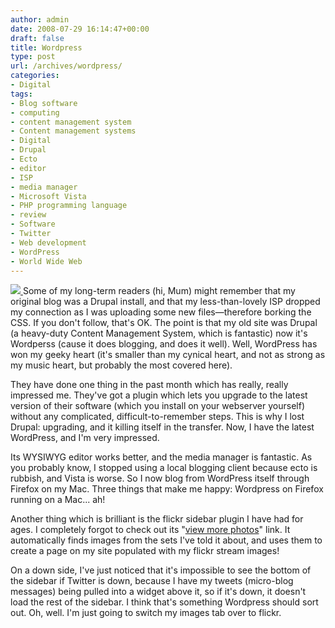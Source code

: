 ```yaml
---
author: admin
date: 2008-07-29 16:14:47+00:00
draft: false
title: Wordpress
type: post
url: /archives/wordpress/
categories:
- Digital
tags:
- Blog software
- computing
- content management system
- Content management systems
- Digital
- Drupal
- Ecto
- editor
- ISP
- media manager
- Microsoft Vista
- PHP programming language
- review
- Software
- Twitter
- Web development
- WordPress
- World Wide Web
---
```


[![](http://zachbeauvais.com/wp-content/uploads/2008/07/2596595550_50d53740c8_m.jpg)
](http://zachbeauvais.com/wp-content/uploads/2008/07/2596595550_50d53740c8_m.jpg)Some of my long-term readers (hi, Mum) might remember that my original blog was a Drupal install, and that my less-than-lovely ISP dropped my connection as I was uploading some new files—therefore borking the CSS. If you don't follow, that's OK. The point is that my old site was Drupal (a heavy-duty Content Management System, which is fantastic) now it's Wordperss (cause it does blogging, and does it well). Well, WordPress has won my geeky heart (it's smaller than my cynical heart, and not as strong as my music heart, but probably the most covered here).

They have done one thing in the past month which has really, really impressed me. They've got a plugin which lets you upgrade to the latest version of their software (which you install on your webserver yourself) without any complicated, difficult-to-remember steps. This is why I lost Drupal: upgrading, and it killing itself in the transfer. Now, I have the latest WordPress, and I'm very impressed.

Its WYSIWYG editor works better, and the media manager is fantastic. As you probably know, I stopped using a local blogging client because ecto is rubbish, and Vista is worse. So I now blog from WordPress itself through Firefox on my Mac. Three things that make me happy: Wordpress on Firefox running on a Mac... ah!

Another thing which is brilliant is the flickr sidebar plugin I have had for ages. I completely forgot to check out its "[view more photos](http://www.zachbeauvais.com/flickr)" link. It automatically finds images from the sets I've told it about, and uses them to create a page on my site populated with my flickr stream images!

On a down side, I've just noticed that it's impossible to see the bottom of the sidebar if Twitter is down, because I have my tweets (micro-blog messages) being pulled into a widget above it, so if it's down, it doesn't load the rest of the sidebar. I think that's something Wordpress should sort out. Oh, well. I'm just going to switch my images tab over to flickr.
